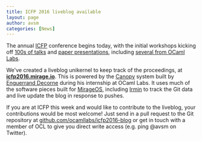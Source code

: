 ```yaml
---
title: ICFP 2016 liveblog available
layout: page
author: avsm
categories: [News]
---
```


The annual [ICFP](http://conf.researchr.org/home/icfp-2016) conference
begins today, with the initial workshops kicking off [100s of
talks](http://conf.researchr.org/program/icfp-2016/program-icfp-2016)
and [paper presentations](https://github.com/gasche/icfp2016-papers),
including [several from OCaml
Labs](https://github.com/ocamllabs/icfp2016-blog/issues?q=is%3Aopen+is%3Aissue+label%3AEssential).

We've created a liveblog unikernel to keep track of the proceedings, at
**[icfp2016.mirage.io](http://icfp2016.mirage.io)**. This is powered by
the [Canopy](http://github.com/engil/Canopy) system built by [Enguerrand
Decorne](/wiki/User%3AEngil "wikilink") during his internship at OCaml Labs.
It uses much of the software pieces built for
[MirageOS](https://mirage.io), including
[Irmin](https://github.com/mirage/irmin) to track the Git data and live
update the blog in response to pushes.

If you are at ICFP this week and would like to contribute to the
liveblog, your contributions would be most welcome! Just send in a pull
request to the Git repository at
[github.com/ocamllabs/icfp2016-blog](https://github.com/ocamllabs/icfp2016-blog)
or get in touch with a member of OCL to give you direct write access
(e.g. ping @avsm on Twitter).
